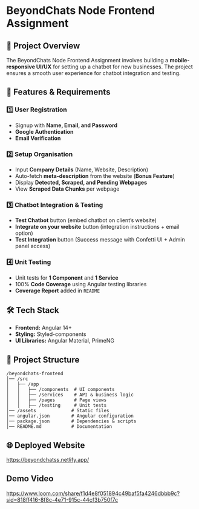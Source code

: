 # BeyondChats Node Frontend Assignment

## 🚀 Project Overview
The BeyondChats Node Frontend Assignment involves building a **mobile-responsive UI/UX** for setting up a chatbot for new businesses. The project ensures a smooth user experience for chatbot integration and testing.

## 🎯 Features & Requirements

### 1️⃣ User Registration
- Signup with **Name, Email, and Password**
- **Google Authentication**
- **Email Verification**

### 2️⃣ Setup Organisation
- Input **Company Details** (Name, Website, Description)
- Auto-fetch **meta-description** from the website (**Bonus Feature**)
- Display **Detected, Scraped, and Pending Webpages**
- View **Scraped Data Chunks** per webpage

### 3️⃣ Chatbot Integration & Testing
- **Test Chatbot** button (embed chatbot on client’s website)
- **Integrate on your website** button (integration instructions + email option)
- **Test Integration** button (Success message with Confetti UI + Admin panel access)

### 4️⃣ Unit Testing
- Unit tests for **1 Component** and **1 Service**
- 100% **Code Coverage** using Angular testing libraries
- **Coverage Report** added in `README`

## 🛠 Tech Stack
- **Frontend:** Angular 14+
- **Styling:** Styled-components
- **UI Libraries:** Angular Material, PrimeNG

## 📁 Project Structure
```plaintext
/beyondchats-frontend
│── /src
│   ├── /app
│   │   ├── /components  # UI components
│   │   ├── /services    # API & business logic
│   │   ├── /pages       # Page views
│   │   ├── /testing     # Unit tests
│── /assets             # Static files
│── angular.json        # Angular configuration
│── package.json        # Dependencies & scripts
│── README.md           # Documentation
```

## 🌐 Deployed Website

https://beyondchatss.netlify.app/

## Demo Video

https://www.loom.com/share/f1d4e8f051894c49baf5fa4246dbbb9c?sid=818ff416-8f8c-4e71-915c-44cf3b750f7c

